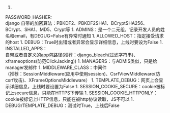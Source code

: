 1. 
PASSWORD_HASHER:<br>
django 自带的加密算法：PBKDF2、PBKDF2SHA1、BCryptSHA256、BCrypt、SHA1、MD5、Crypt等
1. 
ADMINS：是一个二元组，记录开发人员的姓名和email，有DEGUG=False有异常时通知
1. 
ALLOWED_HOST：指定接受请求的host
1. 
DEBUG：True时出错或者异常会显示详细信息，上线时要设为False
1. 
INSTALLED_APPS：<br>自带或者自定义的app包路径(推荐：django_bleach(过滤字符串)、xframeoptions(防范ClickJacking))
1. 
MANAGERS：与ADMIS类似，只是给manager发邮件
1. 
MIDDLEWARE_CLASS：中间件<br>（推荐：SessionMiddleware(应用中使用session)、CsrfViewMiddleware(防csrf攻击)、XFrameOptionsMiddleware） 
1. 
TEMPLATE_DEBUG：网页上会显示详细信息，上线时要设置为False
1. 
SESSION_COOKIE_SECURE：cookie被标记上secure信息，只能在HTTPS下传输
1. 
SESSION_COOKIE_HTTPONLY：cookie被标记上HTTP信息，只能在被http协议读取，JS不可以
1. 
DEBUG/TEMPLATE_DEBUG：测试时True，上线后False

